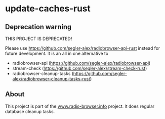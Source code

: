 # update-caches-rust

## Deprecation warning
THIS PROJECT IS DEPRECATED!

Please use https://github.com/segler-alex/radiobrowser-api-rust instead for future development. It is an all in one alternative to 
* radiobrowser-api (https://github.com/segler-alex/radiobrowser-api)
* stream-check (https://github.com/segler-alex/stream-check-rust)
* radiobrowser-cleanup-tasks (https://github.com/segler-alex/radiobrowser-cleanup-tasks-rust)

## About
This project is part of the www.radio-browser.info project. It does regular database cleanup tasks.